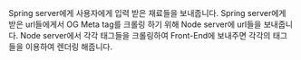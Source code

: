 Spring server에게 사용자에게 입력 받은 재료들을 보내줍니다.
Spring server에게 받은 url들에게서 OG Meta tag를 크롤링 하기 위해
Node server에 url들을 보내줍니다.
Node server에서 각각 태그들을 크롤링하여 Front-End에 보내주면 각각의 태그들을 이용하여 렌더링 해줍니다.
